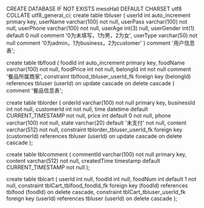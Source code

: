 ﻿CREATE DATABASE IF NOT EXISTS messHall  DEFAULT CHARSET utf8 COLLATE utf8_general_ci;
create table tbluser
(
  userId     int auto_increment
    primary key,
  userName   varchar(100)     not null,
  userPass   varchar(100)     not null,
  userPhone  varchar(100)     not null,
  userAge    int(3)           null,
  userGender int(1) default 0 null comment '0为未填写，1为男，2为女',
  userType   varchar(50)      not null comment '0为admin，1为business，2为customer'
)
  comment '用户信息表';



create table tblfood
(
  foodId    int auto_increment
    primary key,
  foodName  varchar(100) not null,
  foodPrice int          not null,
  belongId  int          not null comment '餐品所属商家',
  constraint tblfood_tbluser_userId_fk
    foreign key (belongId) references tbluser (userId)
      on update cascade on delete cascade
)
  comment '餐品信息表';



create table tblorder
(
  orderId    varchar(100)                          not null
    primary key,
  businessId int                                   not null,
  customerId int                                   not null,
  time       datetime    default CURRENT_TIMESTAMP not null,
  price      int         default 0                 not null,
  phone      varchar(100)                          not null,
  state      varchar(20) default '未支付'             not null,
  content    varchar(512)                          not null,
  constraint tblorder_tbluser_userId_fk
    foreign key (customerId) references tbluser (userId)
      on update cascade on delete cascade
);





create table tblcomment
(
  commentId   varchar(100)                        not null
    primary key,
  content     varchar(512)                        not null,
  createdTime timestamp default CURRENT_TIMESTAMP not null
);

create table tblcart
(
  userId  int           null,
  foodId  int           null,
  foodNum int default 1 not null,
  constraint tblCart_tblfood_foodId_fk
    foreign key (foodId) references tblfood (foodId)
      on delete cascade,
  constraint tblCart_tbluser_userId_fk
    foreign key (userId) references tbluser (userId)
      on delete cascade
);








